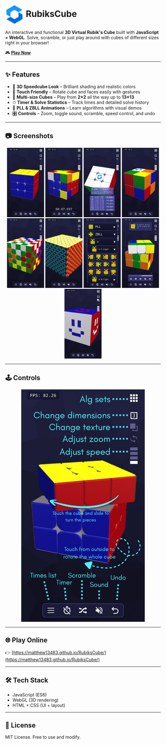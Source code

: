 # <img src="/logo.svg" alt="Rubik's Cube Logo" width="60" align="center"> RubiksCube

An interactive and functional **3D Virtual Rubik's Cube** built with **JavaScript + WebGL**.
Solve, scramble, or just play around with cubes of different sizes right in your browser!

🎮 **[Play Now](https://matthew13483.github.io/RubiksCube/)**

---

## ✨ Features

- 🔲 **3D Speedcube Look** – Brilliant shading and realistic colors
- 📱 **Touch Friendly** – Rotate cube and faces easily with gestures
- 🔢 **Multi-size Cubes** – Play from **2×2** all the way up to **13×13**
- ⏱ **Timer & Solve Statistics** – Track times and detailed solve history
- 🎥 **PLL & ZBLL Animations** – Learn algorithms with visual demos
- 🎛 **Controls** – Zoom, toggle sound, scramble, speed control, and undo

---

## 📷 Screenshots

<div align="center">
	<img src="/screenshots/img1.png" width="120">
	<img src="/screenshots/img2.png" width="120">
	<img src="/screenshots/img3.png" width="120">
	<img src="/screenshots/img4.png" width="120">
	<img src="/screenshots/img5.png" width="120">
	<img src="/screenshots/img6.png" width="120">
	<img src="/screenshots/img7.png" width="120">
	<img src="/screenshots/img8.png" width="120">
	<img src="/screenshots/img9.png" width="120">
</div>

---

## 🕹 Controls

<p align="center">
	<img src="/screenshots/img0.png" width="400">
</p>

---

## 🌐 Play Online
👉 [https://matthew13483.github.io/RubiksCube/](https://matthew13483.github.io/RubiksCube/)

---

## 🛠 Tech Stack
- JavaScript (ES6)
- WebGL (3D rendering)
- HTML + CSS (UI + layout)

---

## 📜 License
MIT License. Free to use and modify.
